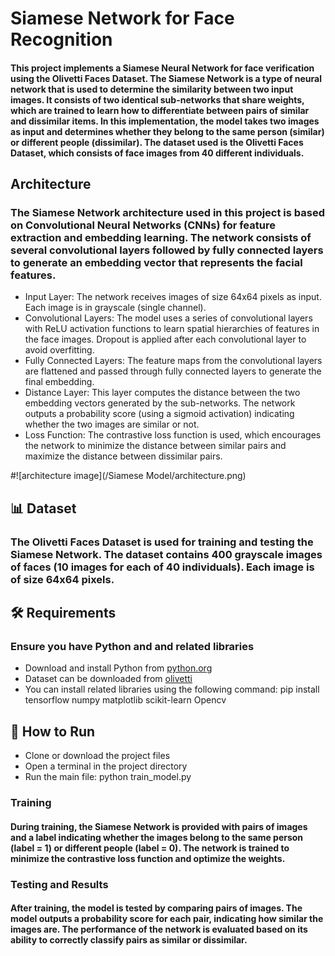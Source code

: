 # Siamese Network for Face Recognition

#### This project implements a Siamese Neural Network for face verification using the Olivetti Faces Dataset. The Siamese Network is a type of neural network that is used to determine the similarity between two input images. It consists of two identical sub-networks that share weights, which are trained to learn how to differentiate between pairs of similar and dissimilar items. In this implementation, the model takes two images as input and determines whether they belong to the same person (similar) or different people (dissimilar). The dataset used is the Olivetti Faces Dataset, which consists of face images from 40 different individuals.

## Architecture
### The Siamese Network architecture used in this project is based on Convolutional Neural Networks (CNNs) for feature extraction and embedding learning. The network consists of several convolutional layers followed by fully connected layers to generate an embedding vector that represents the facial features.
 - Input Layer: The network receives images of size 64x64 pixels as input. Each image is in grayscale (single channel).
 - Convolutional Layers: The model uses a series of convolutional layers with ReLU activation functions to learn spatial hierarchies of features in the face images. Dropout is applied after each convolutional layer to avoid overfitting.
 - Fully Connected Layers: The feature maps from the convolutional layers are flattened and passed through fully connected layers to generate the final embedding.
 - Distance Layer: This layer computes the distance between the two embedding vectors generated by the sub-networks. The network outputs a probability score (using a sigmoid activation) indicating whether the two images are similar or not.
 - Loss Function: The contrastive loss function is used, which encourages the network to minimize the distance between similar pairs and maximize the distance between dissimilar pairs.

#![architecture image](/Siamese Model/architecture.png)

 ## 📊 Dataset
### The Olivetti Faces Dataset is used for training and testing the Siamese Network. The dataset contains 400 grayscale images of faces (10 images for each of 40 individuals). Each image is of size 64x64 pixels.

## 🛠 Requirements
### Ensure you have Python and and related libraries
- Download and install Python from [python.org](https://www.python.org)
- Dataset can be downloaded from [olivetti](https://www.kaggle.com/datasets/imrandude/olivetti)
- You can install related libraries using the following command: pip install tensorflow numpy matplotlib scikit-learn Opencv

## 🚀 How to Run
- Clone or download the project files
- Open a terminal in the project directory
- Run the main file: python train_model.py

### Training
#### During training, the Siamese Network is provided with pairs of images and a label indicating whether the images belong to the same person (label = 1) or different people (label = 0). The network is trained to minimize the contrastive loss function and optimize the weights.

### Testing and Results
#### After training, the model is tested by comparing pairs of images. The model outputs a probability score for each pair, indicating how similar the images are. The performance of the network is evaluated based on its ability to correctly classify pairs as similar or dissimilar.
